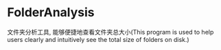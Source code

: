 # FolderAnalysis
文件夹分析工具, 能够便捷地查看文件夹总大小(This program is used to help users clearly and intuitively see the total size of folders on disk.)
